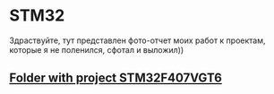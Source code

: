# STM32
Здраствуйте, тут представлен фото-отчет моих работ к проектам, которые я не поленился, сфотал и выложил))
## [Folder with project STM32F407VGT6](/STM32F407VGT6/Readme.md)
